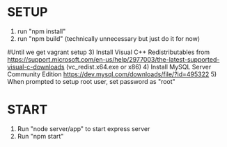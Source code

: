 # SETUP

1) run "npm install"
2) run "npm build" (technically unnecessary but just do it for now)

#Until we get vagrant setup
3) Install Visual C++ Redistributables from https://support.microsoft.com/en-us/help/2977003/the-latest-supported-visual-c-downloads (vc_redist.x64.exe or x86)
4) Install MySQL Server Community Edition https://dev.mysql.com/downloads/file/?id=495322
5) When prompted to setup root user, set password as "root"

# START
1) Run "node server/app" to start express server
2) Run "npm start"
